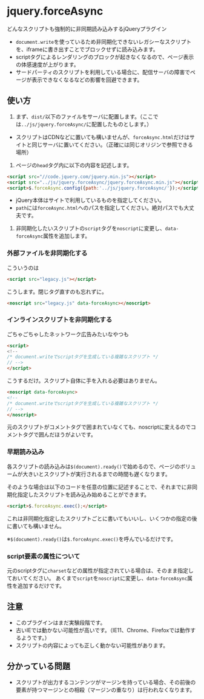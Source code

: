 # jquery.forceAsync

どんなスクリプトも強制的に非同期読み込みするjQueryプラグイン

- `document.write`を使っているため非同期化できないレガシーなスクリプトを、iframeに書き出すことでブロックせずに読み込みます。
- scriptタグによるレンダリングのブロックが起きなくなるので、ページ表示の体感速度が上がります。
- サードパーティのスクリプトを利用している場合に、配信サーバの障害でページが表示できなくなるなどの影響を回避できます。

## 使い方

1. まず、`dist/`以下のファイルをサーバに配置します。（ここでは`../js/jquery.forceAsync/`に配置したものとします。）
  - スクリプトはCDNなどに置いても構いませんが、`forceAsync.html`だけはサイトと同じサーバに置いてください。（正確には同じオリジンで参照できる場所）

1. ページの`head`タグ内に以下の内容を記述します。
  
  ```html
  <script src="//code.jquery.com/jquery.min.js"></script>
  <script src="../js/jquery.forceAsync/jquery.forceAsync.min.js"></script>
  <script>$.forceAsync.config({path:'../js/jquery.forceAsync/'});</script>
  ```
  - jQuery本体はサイトで利用しているものを指定してください。
  - `path`には`forceAsync.html`へのパスを指定してください。絶対パスでも大丈夫です。

1. 非同期化したいスクリプトの`script`タグを`noscript`に変更し、`data-forceAsync`属性を追加します。

### 外部ファイルを非同期化する

こういうのは

```html
<script src="legacy.js"></script>
```

こうします。閉じタグ直すのも忘れずに。

```html
<noscript src="legacy.js" data-forceAsync></noscript>
```

### インラインスクリプトを非同期化する

ごちゃごちゃしたネットワーク広告みたいなやつも

```html
<script>
<!--
/* document.writeでscriptタグを生成している複雑なスクリプト */
// -->
</script>
```

こうするだけ。スクリプト自体に手を入れる必要はありません。

```html
<noscript data-forceAsync>
<!--
/* document.writeでscriptタグを生成している複雑なスクリプト */
// -->
</noscript>
```

元のスクリプトがコメントタグで囲まれていなくても、noscriptに変えるのでコメントタグで囲んだほうがよいです。

### 早期読み込み

各スクリプトの読み込みは`$(document).ready()`で始めるので、ページのボリュームが大きいとスクリプトが実行されるまでの時間も遅くなります。

そのような場合は以下のコードを任意の位置に記述することで、それまでに非同期化指定したスクリプトを読み込み始めることができます。

```html
<script>$.forceAsync.exec();</script>
```

これは非同期化指定したスクリプトごとに書いてもいいし、いくつかの指定の後に書いても構いません。

※`$(document).ready()`は`$.forceAsync.exec()`を呼んでいるだけです。

### script要素の属性について

元のscriptタグに`charset`などの属性が指定されている場合は、そのまま指定しておいてください。
あくまで`script`を`noscript`に変更し、`data-forceAsync`属性を追加するだけです。

## 注意

- このプラグインはまだ実験段階です。
- 古いIEでは動かない可能性が高いです。（IE11、Chrome、Firefoxでは動作するようです。）
- スクリプトの内容によっても正しく動かない可能性があります。

## 分かっている問題

- スクリプトが出力するコンテンツがマージンを持っている場合、その前後の要素が持つマージンとの相殺（マージンの重なり）は行われなくなります。

